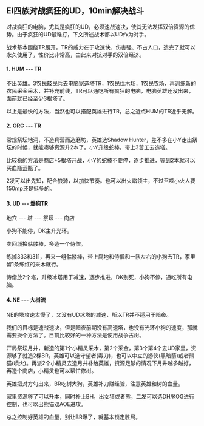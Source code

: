 ##	EI四族对战疯狂的UD，10min解决战斗

对战疯狂的电脑，尤其是疯狂的UD，必须速战速决，使其无法发挥双倍资源的优势。由于疯狂的UD最难打，下文所述战术都以UD作为对手。

战术基本围绕TR展开，TR的威力在于攻速快、伤害强、不占人口，造完了就可以永久使用了，性价比非常高，由此来对抗对手的双倍经济。

####	1. HUM --- TR

不出英雄。3农民敲民兵去电脑家造塔TR，1农民伐木场，1农民农场，再训练新的农民采金采木，并补充前线，TR可以通吃所有疯狂的电脑，电脑英雄还没出来，面前就已经至少3根塔了。

以上是最快的方法，当然也可以搭配英雄进行TR，总之近点HUM的TR近乎无解。

####	2. ORC --- TR

常规祭坛地洞，不造兵营而造磨坊，英雄选Shadow Hunter，差不多在小Y走出祭坛的时候，就能凑够资源升2本了。小Y升级蛇棒，带上3苦工去造塔。

比较稳的方法是商店+5根塔开战，小Y的蛇棒不要停，逐步推进，等到2本就可以买血瓶蓝瓶了。

2发可以出先知，配合狼骑，以加快节奏。也可以出火焰领主，不过召唤小火人要150mp还是挺多的。

####	3. UD --- 爆狗TR

地穴 --- 塔 --- 祭坛 --- 商店

小狗不能停，DK主升光环。

卖回城换骷髅棒，多造一个侍僧。

练掉333和311，再来一组骷髅棒，带上腐地和侍僧和一队左右的小狗去TR，家里留1条练红的采木就行。

侍僧放2个塔，升级冰塔用于减速，逐步推进，DK别死，小狗不停，通吃所有电脑。

####	4. NE --- 大树流

NE的塔攻速太慢了，又没有UD冰塔的减速，所以TR并不适用于暗夜。

我们的目标是速战速决，但是暗夜前期没有高速塔，也没有光环小狗的速度，那就需要换个方法了。目前比较好的一种方法是使用战争古树。

开局祭坛月井，新造的第1个小精灵采木，第2个采金，第3个第4个去UD家里，资源够了就造2棵BR，英雄可以选守望者(毒刀)，也可以中立的游侠(黑暗箭)或者熊猫(喷火)。再派2个小精灵去造月井补给英雄，资源足够的情况下月井越多越好，再造个商店，小精灵也可以帮忙修树。

英雄把对方勾出来，BR吃树大狗，英雄补刀赚经验，注意英雄和树的血量。

家里资源够了可以升本，同时补上BH，出女猎或者熊，二发可以选DH/KOG进行控制，也可以出熊猫双AOE进攻。

总之控制好英雄的血量，别让BR爆了，就基本锁定胜局。